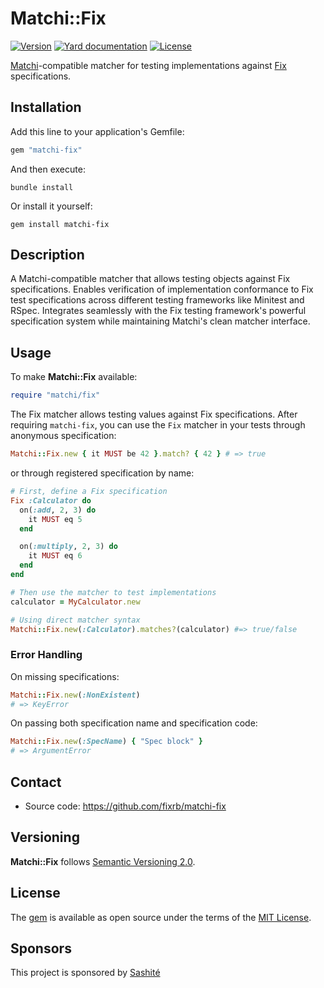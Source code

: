 # Matchi::Fix

[![Version](https://img.shields.io/github/v/tag/fixrb/matchi-fix?label=Version&logo=github)](https://github.com/fixrb/matchi-fix/releases)
[![Yard documentation](https://img.shields.io/badge/Yard-documentation-blue.svg?logo=github)](https://rubydoc.info/github/fixrb/matchi-fix/main)
[![License](https://img.shields.io/github/license/fixrb/matchi-fix?label=License&logo=github)](https://github.com/fixrb/matchi-fix/raw/main/LICENSE.md)

[Matchi](https://github.com/fixrb/matchi)-compatible matcher for testing implementations against [Fix](https://github.com/fixrb/fix) specifications.

## Installation

Add this line to your application's Gemfile:

```ruby
gem "matchi-fix"
```

And then execute:

```shell
bundle install
```

Or install it yourself:

```shell
gem install matchi-fix
```

## Description

A Matchi-compatible matcher that allows testing objects against Fix specifications.
Enables verification of implementation conformance to Fix test specifications
across different testing frameworks like Minitest and RSpec. Integrates seamlessly
with the Fix testing framework's powerful specification system while maintaining
Matchi's clean matcher interface.

## Usage

To make __Matchi::Fix__ available:

```ruby
require "matchi/fix"
```

The Fix matcher allows testing values against Fix specifications. After requiring `matchi-fix`, you can use the `Fix` matcher in your tests through anonymous specification:

```ruby
Matchi::Fix.new { it MUST be 42 }.match? { 42 } # => true
```

or through registered specification by name:

```ruby
# First, define a Fix specification
Fix :Calculator do
  on(:add, 2, 3) do
    it MUST eq 5
  end

  on(:multiply, 2, 3) do
    it MUST eq 6
  end
end

# Then use the matcher to test implementations
calculator = MyCalculator.new

# Using direct matcher syntax
Matchi::Fix.new(:Calculator).matches?(calculator) #=> true/false
```

### Error Handling

On missing specifications:

```ruby
Matchi::Fix.new(:NonExistent)
# => KeyError
```

On passing both specification name and specification code:

```ruby
Matchi::Fix.new(:SpecName) { "Spec block" }
# => ArgumentError
```

## Contact

* Source code: https://github.com/fixrb/matchi-fix

## Versioning

__Matchi::Fix__ follows [Semantic Versioning 2.0](https://semver.org/).

## License

The [gem](https://rubygems.org/gems/matchi-fix) is available as open source under the terms of the [MIT License](https://github.com/fixrb/matchi-fix/raw/main/LICENSE.md).

## Sponsors

This project is sponsored by [Sashité](https://sashite.com/)
